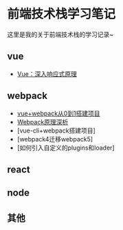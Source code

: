 # 前端技术栈学习笔记

这里是我的关于前端技术栈的学习记录~


## vue

- [Vue：深入响应式原理](./vue/proxy.html)


## webpack

- [vue+webpack从0到1搭建项目](./webpack/vue-use.html)
- [Webpack原理深析](./webpack/learn.html)
- [vue-cli+webpack搭建项目]
- [webpack4迁移webpack5]
- [如何引入自定义的plugins和loader]



## react


## node


## 其他